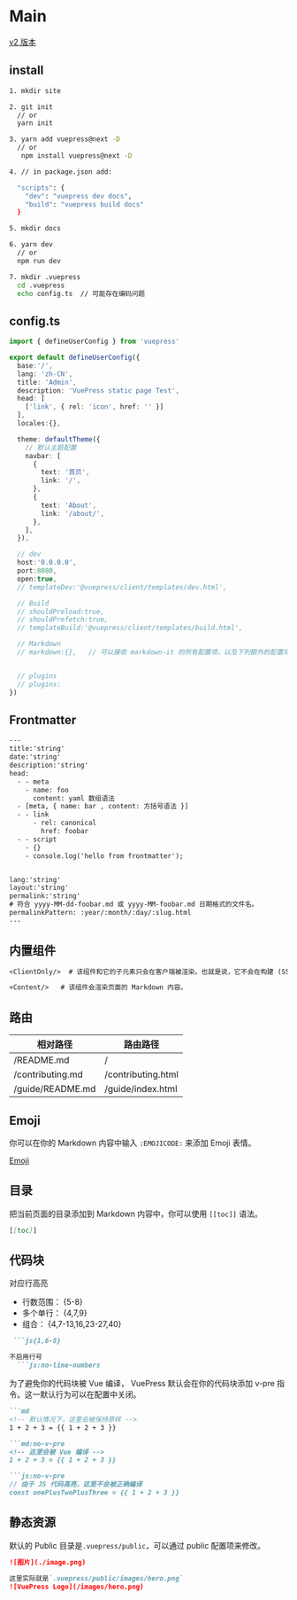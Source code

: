 # Main

[v2 版本](https://v2.vuepress.vuejs.org/zh/guide/)
## install
```sh
1. mkdir site

2. git init 
  // or 
  yarn init

3. yarn add vuepress@next -D
  // or
   npm install vuepress@next -D

4. // in package.json add:

  "scripts": {
    "dev": "vuepress dev docs",
    "build": "vuepress build docs"
  }

5. mkdir docs

6. yarn dev 
  // or 
  npm run dev

7. mkdir .vuepress
  cd .vuepress
  echo config.ts  // 可能存在编码问题
```
## config.ts
```ts
import { defineUserConfig } from 'vuepress'

export default defineUserConfig({
  base:'/',  
  lang: 'zh-CN',
  title: 'Admin',
  description: 'VuePress static page Test',
  head: [
    ['link', { rel: 'icon', href: '' }]
  ],
  locales:{},

  theme: defaultTheme({
    // 默认主题配置
    navbar: [
      {
        text: '首页',
        link: '/',
      },
      {
        text: 'About',
        link: '/about/',
      },
    ],
  }),

  // dev
  host:'0.0.0.0',
  port:8080,
  open:true,
  // templateDev:'@vuepress/client/templates/dev.html',

  // Build
  // shouldPreload:true,
  // shouldPrefetch:true,
  // templateBuild:'@vuepress/client/templates/build.html',

  // Markdown
  // markdown:{},   // 可以接收 markdown-it 的所有配置项，以及下列额外的配置项。


  // plugins
  // plugins:
})
```

## Frontmatter
```txt
---
title:'string'
date:'string'
description:'string'
head:
  - - meta
    - name: foo
      content: yaml 数组语法
  - [meta, { name: bar , content: 方括号语法 }]
  - - link
      - rel: canonical
        href: foobar
  - - script
    - {}
    - console.log('hello from frontmatter');


lang:'string'
layout:'string'
permalink:'string'
# 符合 yyyy-MM-dd-foobar.md 或 yyyy-MM-foobar.md 日期格式的文件名。
permalinkPattern: :year/:month/:day/:slug.html
---
```

## 内置组件

```txt
<ClientOnly/>  # 该组件和它的子元素只会在客户端被渲染。也就是说，它不会在构建 (SSR) 过程中被渲染到 HTML 内。

<Content/>   # 该组件会渲染页面的 Markdown 内容。
```

## 路由

| 相对路径 | 路由路径 |
| ------| -----------|
| /README.md   | / |
| /contributing.md | /contributing.html |
| /guide/README.md    | /guide/index.html |



## Emoji

你可以在你的 Markdown 内容中输入 `:EMOJICODE:` 来添加 Emoji 表情。

[Emoji](https://github.com/ikatyang/emoji-cheat-sheet)

## 目录

把当前页面的目录添加到 Markdown 内容中，你可以使用 `[[toc]]` 语法。

```md
[[toc]]
```


## 代码块
对应行高亮
- 行数范围： {5-8}
- 多个单行： {4,7,9}
- 组合： {4,7-13,16,23-27,40}

```md
 ```js{1,6-8}
```

```md
不启用行号
  ```js:no-line-numbers
```
为了避免你的代码块被 Vue 编译， VuePress 默认会在你的代码块添加 v-pre 指令。这一默认行为可以在配置中关闭。
```md
```md
<!-- 默认情况下，这里会被保持原样 -->
1 + 2 + 3 = {{ 1 + 2 + 3 }}
```
```md
```md:no-v-pre
<!-- 这里会被 Vue 编译 -->
1 + 2 + 3 = {{ 1 + 2 + 3 }}
```
```md
```js:no-v-pre
// 由于 JS 代码高亮，这里不会被正确编译
const onePlusTwoPlusThree = {{ 1 + 2 + 3 }}
```

## 静态资源
默认的 Public 目录是` .vuepress/public `，可以通过 public 配置项来修改。

```md
![图片](./image.png)
```

```md
这里实际就是`.vuepress/public/images/hero.png`
![VuePress Logo](/images/hero.png)
```